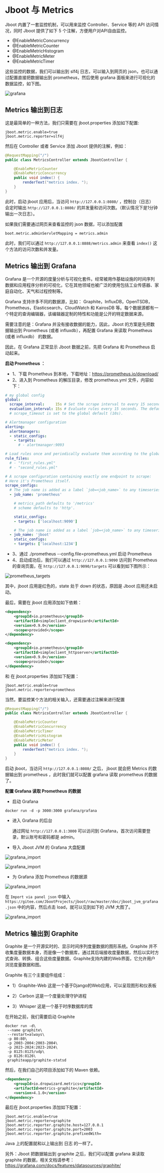 # Jboot 与 Metrics

Jboot 内置了一套监控机制，可以用来监控 Controller、Service 等的 API 访问情况，同时 Jboot 提供了如下 5 个注解，方便用户对API自由监控。

- @EnableMetricConcurrency
- @EnableMetricCounter
- @EnableMetricHistogram
- @EnableMetricMeter
- @EnableMetricTimer

这些监控的数据，我们可以输出到 slf4j 日志，可以输入到网页的 json，也可以通过配置直接把数据输出到 prometheus，然后使用 grafana 面板来进行可视化的数据监控，如下图。

![grafana](./static/images/grafana.png)


## Metrics 输出到日志

这是最简单的一种方法，我们只需要在 jboot.properties 添加如下配置:

```properties
jboot.metric.enable=true
jboot.metric.reporter=slf4j
```

然后在 Controller 或者 Service 添加 Jboot 提供的注解，例如：

```java
@RequestMapping("/")
public class MetricsController extends JbootController {

    @EnableMetricCounter
    @EnableMetricConcurrency
    public void index() {
        renderText("metrics index. ");
    }
}
```

此时，启动 jboot 应用后，当访问 `http://127.0.0.1:8080/` ，控制台（日志） 会定时输出 `http://127.0.0.1:8080/` 的并发量和访问次数。（默认情况下是1分钟输出一次日志）。

如果我们需要通过网页来查看监控的 json 数据，可以添加配置

```properties
boot.metric.adminServletMapping = metrics.admin
```

此时，我们可以通过 `http://127.0.0.1:8888/metrics.admin` 来查看 `index()` 这个方法的访问次数和并发量。


## Metrics 输出到 Grafana

Grafana 是一个开源的度量分析与可视化套件。经常被用作基础设施的时间序列数据和应用程序分析的可视化，它在其他领域也被广泛的使用包括工业传感器、家庭自动化、天气和过程控制等。

Grafana 支持许多不同的数据源，比如： Graphite，InfluxDB，OpenTSDB，Prometheus，Elasticsearch，CloudWatch 和 KairosDB 等。每个数据源都有一个特定的查询编辑器，该编辑器定制的特性和功能是公开的特定数据来源。

需要注意的是：Grafana 并没有接收数据的能力，因此，Jboot 的方案是先把数据输出到 Prometheus (或者 influxdb），再配置 Grafana 来读取 Prometheus (或者 influxdb） 的数据。

因此，在 Grafana 正常显示 Jboot 数据之前，先把 Grafana 和 Prometheus 启动起来。

**启动 Prometheus ：**
- 1、下载 Prometheus 到本地，下载地址：https://prometheus.io/download/
- 2、进入到 Prometheus 的解压目录，修改 prometheus.yml 文件，内容如下：

```yml
# my global config
global:
  scrape_interval:     15s # Set the scrape interval to every 15 seconds. Default is every 1 minute.
  evaluation_interval: 15s # Evaluate rules every 15 seconds. The default is every 1 minute.
  # scrape_timeout is set to the global default (10s).

# Alertmanager configuration
alerting:
  alertmanagers:
  - static_configs:
    - targets:
      # - alertmanager:9093

# Load rules once and periodically evaluate them according to the global 'evaluation_interval'.
rule_files:
  # - "first_rules.yml"
  # - "second_rules.yml"

# A scrape configuration containing exactly one endpoint to scrape:
# Here it's Prometheus itself.
scrape_configs:
  # The job name is added as a label `job=<job_name>` to any timeseries scraped from this config.
  - job_name: 'prometheus'

    # metrics_path defaults to '/metrics'
    # scheme defaults to 'http'.

    static_configs:
    - targets: ['localhost:9090']

    # The job name is added as a label `job=<job_name>` to any timeseries scraped from this config.
  - job_name: 'jboot'
    static_configs:
    - targets: ['localhost:1234']

```

- 3、通过 ./prometheus --config.file=prometheus.yml 启动 Prometheus
- 4、启动成功后，我们可以通过 `http://127.0.0.1:9090` 访问到 Prometheus 的查询页面，在 `http://127.0.0.1:9090/targets` 可以看到如下图所示：

![prometheus_targets](./static/images/prometheus_targets.png)

其中，jboot 应用是红色的，state 处于 down 的状态，原因是 Jboot 应用还未启动。




最后，需要在 jboot 应用添加如下依赖：

```xml
<dependency>
    <groupId>io.prometheus</groupId>
    <artifactId>simpleclient_dropwizard</artifactId>
    <version>0.9.0</version>
    <scope>provided</scope>
</dependency>

<dependency>
    <groupId>io.prometheus</groupId>
    <artifactId>simpleclient_httpserver</artifactId>
    <version>0.9.0</version>
    <scope>provided</scope>
</dependency>
```

和 在 jboot.properties 添加如下配置：

```properties
jboot.metric.enable=true
jboot.metric.reporter=prometheus
```

当然，要监控某个方法的相关输入，还需要通过注解来进行配置

```java
@RequestMapping("/")
public class MetricsController extends JbootController {

    @EnableMetricCounter
    @EnableMetricConcurrency
    @EnableMetricTimer
    @EnableMetricHistogram
    @EnableMetricMeter
    public void index() {
        renderText("metrics index. ");
    }
}
```

启动 jboot，当访问 `http://127.0.0.1:8080/` 之后， jboot 就会把 Metrics 的数据输出到 prometheus ，此时我们就可以配置 grafana 读取 prometheus 的数据了。

**配置 Grafana 读取 Prometheus 的数据**
- 启动 Grafana 

```shell
docker run -d -p 3000:3000 grafana/grafana
```

- 进入 Grafana 的后台
  
  通过网址 `http://127.0.0.1:3000` 可以访问到 Grafana，首次访问需要登录，默认账号和密码都是 admin。

- 导入 Jboot JVM 的 Grafana 大盘配置

![grafana_import](./static/images/grafana_import.png)

![grafana_import](./static/images/grafana_import_json.png)

- 为 Grafana 添加 Prometheus 的数据源

![grafana_import](./static/images/grafana_datasource_new.png)


在 `Import via panel json` 中输入  `https://gitee.com/JbootProjects/jboot/raw/master/doc/jboot_jvm_grafana.json` 中的内容，然后点击 load，就可以见到如下的 JVM 大图了。

![grafana_import](./static/images/grafana_jboot_jvm.png)
 

## Metrics 输出到 Graphite

Graphite 是一个开源实时的、显示时间序列度量数据的图形系统。Graphite 并不收集度量数据本身，而是像一个数据库，通过其后端接收度量数据，然后以实时方式查询、转换、组合这些度量数据。Graphite支持内建的Web界面，它允许用户浏览度量数据和图。

Graphite 有三个主要组件组成：

- 1）Graphite-Web
这是一个基于Django的Web应用，可以呈现图形和仪表板

- 2）Carbon
这是一个度量处理守护进程

- 3）Whisper
这是一个基于时序数据库的库

在开始之前，我们需要启动 Graphite

```shell
docker run -d\
 --name graphite\
 --restart=always\
 -p 80:80\
 -p 2003-2004:2003-2004\
 -p 2023-2024:2023-2024\
 -p 8125:8125/udp\
 -p 8126:8126\
 graphiteapp/graphite-statsd
```


然后，在我们自己的项目添加如下的 Maven 依赖。

```xml
<dependency>
    <groupId>io.dropwizard.metrics</groupId>
    <artifactId>metrics-graphite</artifactId>
    <version>4.1.0</version>
</dependency>
```

最后在 jboot.properties 添加如下配置：

```properties
jboot.metric.enable=true
jboot.metric.reporter=graphite
jboot.metric.reporter.graphite.host=127.0.0.1
jboot.metric.reporter.graphite.port=2003
jboot.metric.reporter.graphite.prefixedWith=
```

Java 上的配置就和以上输出到 日志 的一样了。

另外：Jboot 把数据输出到 graphite 之后，我们可以配置 grafana 来读取 graphite 的数据，相关文档请参考：https://grafana.com/docs/features/datasources/graphite/